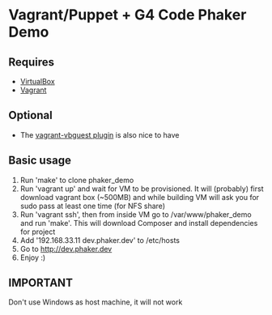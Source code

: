 Vagrant/Puppet + G4 Code Phaker Demo
====================================

Requires
--------

* [VirtualBox](http://www.virtualbox.org)
* [Vagrant](http://www.vagrantup.com)

Optional
--------

* The [vagrant-vbguest plugin](http://blog.carlossanchez.eu/2012/05/03/automatically-download-and-install-virtualbox-guest-additions-in-vagrant/) is also nice to have


Basic usage
-----------

1. Run 'make' to clone phaker_demo
2. Run 'vagrant up' and wait for VM to be provisioned. It will (probably) first download vagrant box (~500MB) and while building VM will ask you for sudo pass at least one time (for NFS share)
3. Run 'vagrant ssh', then from inside VM go to /var/www/phaker_demo and run 'make'. This will download Composer and install dependencies for project
4. Add '192.168.33.11 dev.phaker.dev' to /etc/hosts
5. Go to http://dev.phaker.dev
6. Enjoy :)


IMPORTANT
---------

Don't use Windows as host machine, it will not work
